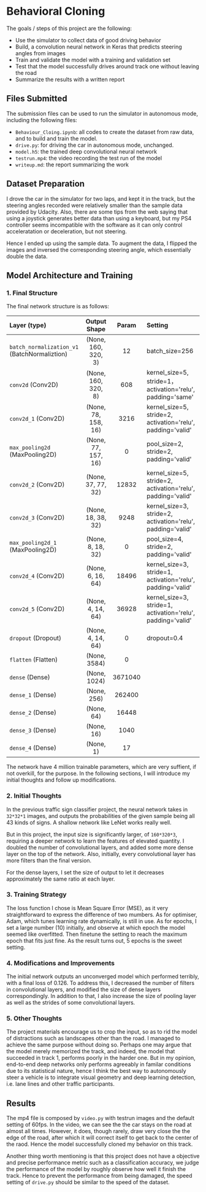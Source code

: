 # Behavioral Cloning 


The goals / steps of this project are the following:

* Use the simulator to collect data of good driving behavior
* Build, a convolution neural network in Keras that predicts steering angles from images
* Train and validate the model with a training and validation set
* Test that the model successfully drives around track one without leaving the road
* Summarize the results with a written report

## Files Submitted

The submission files can be used to run the simulator in autonomous mode, including the following files:

* `Behaviour_Cloing.ipynb`: all codes to create the dataset from raw data, and to build and train the model.
* `drive.py`: for driving the car in autonomous mode, unchanged.
* `model.h5`: the trained deep convolutional neural network 
* `testrun.mp4`: the video recording the test run of the model
* `writeup.md`: the report summarizing the work

## Dataset Preparation

I drove the car in the simulator for two laps, and kept it in the track, but the steering angles recorded were relatively smaller than the sample data provided by Udacity. Also, there are some tips from the web saying that using a joystick generates better data than using a keyboard, but my PS4 controller seems incompatible with the software as it can only control acceleratation or deceleration, but not steering.

Hence I ended up using the sample data. To augment the data, I flipped the images and inversed the corresponding steering angle, which essentially double the data. 

## Model Architecture and Training

### 1. Final Structure

The final network structure is as follows: 

| Layer (type)                                | Output Shape        | Param   | Setting |
|:--------------------------------------------|:-------------------:|:-------:|:------------------------|
|`batch_normalization_v1` (BatchNormaliztion) | (None, 160, 320, 3) | 12      | batch_size=256          |
|`conv2d` (Conv2D)|(None, 160, 320, 8)|608|kernel_size=5, stride=1， activation='relu', padding='same'|
|`conv2d_1` (Conv2D)|(None, 78, 158, 16)| 3216|kernel_size=5, stride=2, activation='relu', padding='valid'|
|`max_pooling2d` (MaxPooling2D)|(None, 77, 157, 16)|0|pool_size=2, stride=2, padding='valid'|
|`conv2d_2` (Conv2D)|(None, 37, 77, 32)|12832|kernel_size=5, stride=2, activation='relu', padding='valid'|
|`conv2d_3` (Conv2D)|(None, 18, 38, 32)|9248|kernel_size=3, stride=2, activation='relu', padding='valid'|
|`max_pooling2d_1` (MaxPooling2D)|(None, 8, 18, 32)|0|pool_size=4, stride=2, padding='valid'|
|`conv2d_4` (Conv2D)|(None, 6, 16, 64)|18496|kernel_size=3, stride=1, activation='relu', padding='valid'|
|`conv2d_5` (Conv2D)|(None, 4, 14, 64)|36928|kernel_size=3, stride=1, activation='relu', padding='valid'|
|`dropout` (Dropout)                          | (None, 4, 14, 64)   | 0       | dropout=0.4             |
|`flatten` (Flatten)                          | (None, 3584)        | 0       |                         |
|`dense` (Dense)                              | (None, 1024)        | 3671040 |                         |
|`dense_1` (Dense)                            | (None, 256)         | 262400  |                         |
|`dense_2` (Dense)                            | (None, 64)          | 16448   |                         |
|`dense_3` (Dense)                            | (None, 16)          | 1040    |                         |
|`dense_4` (Dense)                            | (None, 1)           | 17      |                         |

The network have 4 million trainable parameters, which are very suffient, if not overkill, for the purpose. In the following sections, I will introduce my initial thoughts and follow up modifications.

### 2. Initial Thoughts

In the previous traffic sign classifier project, the neural network takes in `32*32*1` images, and outputs the probabilities of the given sample being all 43 kinds of signs. A shallow network like LeNet works really well.

But in this project, the input size is significantly larger, of `160*320*3`, requiring a deeper network to learn the features of elevated quantity. I doubled the number of convolutional layers, and added some more dense layer on the top of the network. Also, initially, every convolutional layer has more filters than the final version. 

For the dense layers, I set the size of output to let it decreases approximately the same ratio at each layer.

### 3. Training Strategy

The loss function I chose is  Mean Square Error (MSE), as it very straightforward to express the difference of two mumbers. As for optimiser, Adam, which tunes learning rate dynamically, is still in use. As for epochs, I set a large number (10) initially, and observe at which epoch the model seemed like overfitted. Then finetune the setting to reach the maximum epoch that fits just fine. As the result turns out, 5 epochs is the sweet setting.

### 4. Modifications and Improvements

The initial network outputs an unconverged model which performed terribly, with a final loss of 0.126. To address this, I decreased the number of filters in convolutional layers, and modified the size of dense layers correspondingly. In addition to that, I also increase the size of pooling layer as well as the strides of some convolutional layers.

### 5. Other Thoughts

The project materials encourage us to crop the input, so as to rid the model of distractions such as landscapes other than the road. I managed to achieve the same purpose without doing so. Perhaps one may argue that the model merely memorized the track, and indeed, the model that succeeded in track 1, performs poorly in the harder one. But in my opinion, end-to-end deep networks only performs agreeably in familar conditions due to its statistical nature, hence I think the best way to autonomously steer a vehicle is to integrate visual geometry and deep learning detection, i.e. lane lines and other traffic participants.

## Results

The mp4 file is composed by `video.py` with testrun images and the default setting of 60fps. In the video, we can see the the car stays on the road at almost all times. However, it does, though rarely, draw very close the the edge of the road, after which it will correct itself to get back to the center of the raod. Hence the model successfully cloned my behavior on this track.

Another thing worth mentioning is that this project does not have a objective and precise performance metric such as a classification accuracy, we judge the performance of the model by roughly observe how well it finish the track. Hence to prevent the performance from being damaged, the speed setting of `drive.py` should be similar to the speed of the dataset.


